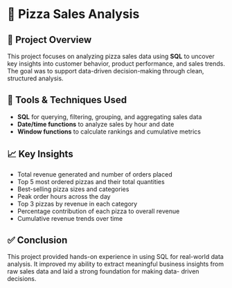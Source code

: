 # 🍕 Pizza Sales Analysis

## 📌 Project Overview  
This project focuses on analyzing pizza sales data using **SQL** to uncover key insights into customer behavior, product performance, and sales trends. The goal was to support data-driven decision-making through clean, structured analysis.

## 🧰 Tools & Techniques Used  
- **SQL** for querying, filtering, grouping, and aggregating sales data  
- **Date/time functions** to analyze sales by hour and date  
- **Window functions** to calculate rankings and cumulative metrics  

## 📈 Key Insights  
- Total revenue generated and number of orders placed  
- Top 5 most ordered pizzas and their total quantities  
- Best-selling pizza sizes and categories  
- Peak order hours across the day  
- Top 3 pizzas by revenue in each category  
- Percentage contribution of each pizza to overall revenue  
- Cumulative revenue trends over time

## ✅ Conclusion  
This project provided hands-on experience in using SQL for real-world data analysis. It improved my ability to extract meaningful business insights from raw sales data and laid a strong foundation for making data- driven decisions.
